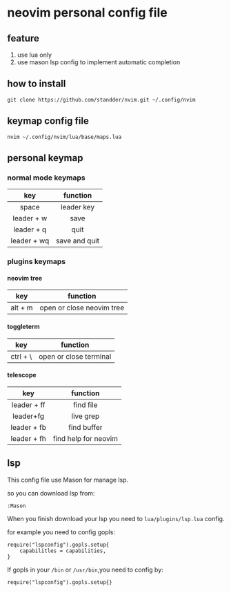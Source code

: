 # neovim personal config file

## feature
1. use lua only
2. use mason lsp config to implement automatic completion

## how to install
```
git clone https://github.com/standder/nvim.git ~/.config/nvim
```

## keymap config file
```
nvim ~/.config/nvim/lua/base/maps.lua
```
## personal keymap

### normal mode keymaps
|key |function |
| :--: | :--:|
|space|leader key | 
|leader + w|save | 
|leader + q|quit | 
|leader + wq|save and quit | 


### plugins keymaps
#### neovim tree
| key| function|
| :--: | :--:|
|alt + m|open  or close neovim tree |

#### toggleterm
| key| function|
| :--: | :--:|
| ctrl + \ | open or close terminal  |

#### telescope

| key  | function |
| :----: | :--------: |
| leader + ff | find file |
| leader+fg | live grep |
| leader + fb | find buffer |
| leader + fh | find help for neovim |

## lsp

This config file use Mason for manage lsp.

so you can download lsp from:

```
:Mason
```

When you finish download your lsp you need to `lua/plugins/lsp.lua` config.

for example you need to config gopls:

```
require("lspconfig").gopls.setup{
	capabilitles = capabilities,
}
```

If gopls in your `/bin` or `/usr/bin`,you need to config by:

```
require("lspconfig").gopls.setup{}
```

